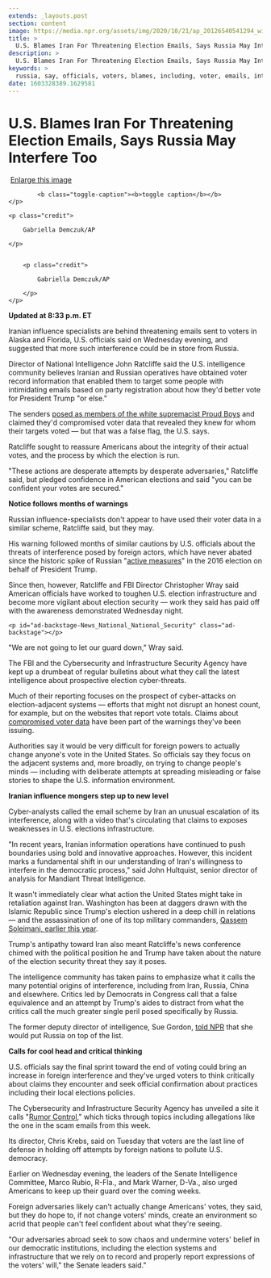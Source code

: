 ```yaml
--- 
extends: _layouts.post 
section: content 
image: https://media.npr.org/assets/img/2020/10/21/ap_20126540541294_wide-a3e83023cc067517ac66ee02f2507710a5d90357.jpg?s=1400 
title: > 
  U.S. Blames Iran For Threatening Election Emails, Says Russia May Interfere Too 
description: > 
  U.S. Blames Iran For Threatening Election Emails, Says Russia May Interfere TooEnlarge this image toggle caption Gabriella Demczuk/AP Gabriella Demczuk/APUpdated at 8:33 p.m.ETIranian influence specialists are behind threatening emails sent to voters in Alaska and Florida, U.S. officials said on Wednesday evening, and suggested that more such interference could be in store from Russia.Ratcliffe sought to reassure Americans about the integrity of their actual votes, and the process by which the election is run.Trump's antipathy toward Iran also meant Ratcliffe's news conference chimed with the political position he and Trump have taken about the nature of the election security threat they say it poses.The intelligence community has taken pains to emphasize what it calls the many potential origins of interference, including from Iran, Russia, China and elsewhere. 
keywords: > 
  russia, say, officials, voters, blames, including, voter, emails, interference, iran, election, interfere, intelligence, security, threatening 
date: 1603328389.1629581 
--- 
```

<div><p class="storytitle">
      <h1>U.S. Blames Iran For Threatening Election Emails, Says Russia May Interfere Too</h1>
   
   
   
</p><img src="https://media.npr.org/assets/img/2020/10/21/ap_20126540541294-ee592883eb9f1c695bfdceb561255216f9ceaefe-s800-c15.jpg" class="img lazyOnLoad" alt="">
        <a class="enlargelink" href="https://media.npr.org/assets/img/2020/10/21/ap_20126540541294-ee592883eb9f1c695bfdceb561255216f9ceaefe-s1200.jpg">Enlarge this image</a>
        <p class="caption-wrap">
         


            <b class="toggle-caption"><b>toggle caption</b></b>
    </p>

    <p class="credit">
        
        Gabriella Demczuk/AP
        
    </p>
<img alt="">
    <p class="image_data">
         
        <p class="credit">
            
            Gabriella Demczuk/AP
            
        </p>
    </p>
<p><strong>Updated at 8:33 p.m. ET</strong></p>   <p>Iranian influence specialists are behind threatening emails sent to voters in Alaska and Florida, U.S. officials said on Wednesday evening, and suggested that more such interference could be in store from Russia.</p>   <p>Director of National Intelligence John Ratcliffe said the U.S. intelligence community believes Iranian and Russian operatives have obtained voter record information that enabled them to target some people with intimidating emails based on party registration about how they'd better vote for President Trump "or else."</p>   <p>The senders <a href="https://www.npr.org/2020/10/21/926139270/voters-in-florida-and-alaska-receive-emails-warning-vote-for-trump-or-else">posed as members of the white supremacist Proud Boys</a> and claimed they'd compromised voter data that revealed they knew for whom their targets voted &#8212; but that was a false flag, the U.S. says. </p>   <p>Ratcliffe sought to reassure Americans about the integrity of their actual votes, and the process by which the election is run.</p>   <p>"These actions are desperate attempts by desperate adversaries," Ratcliffe said, but pledged confidence in American elections and said "you can be confident your votes are secured."</p>   <p><strong>Notice follows months of warnings</strong></p>   <p>Russian influence-specialists don't appear to have used their voter data in a similar scheme, Ratcliffe said, but they may. </p>   <p>His warning followed months of similar cautions by U.S. officials about the threats of interference posed by foreign actors, which have never abated since the historic spike of Russian "<a href="https://www.npr.org/2018/04/25/586099619/the-russia-investigations-what-you-need-to-know-about-russian-active-measures">active measures</a>" in the 2016 election on behalf of President Trump.</p>   <p>Since then, however, Ratcliffe and FBI Director Christopher Wray said American officials have worked to toughen U.S. election infrastructure and become more vigilant about election security &#8212; work they said has paid off with the awareness demonstrated Wednesday night. </p>   
    

    <p id="ad-backstage-News_National_National_Security" class="ad-backstage"></p>

   <p>"We are not going to let our guard down," Wray said.</p>   <p>The FBI and the Cybersecurity and Infrastructure Security Agency have kept up a drumbeat of regular bulletins about what they call the latest intelligence about prospective election cyber-threats. </p>   <p>Much of their reporting focuses on the prospect of cyber-attacks on election-adjacent systems &#8212; efforts that might not disrupt an honest count, for example, but on the websites that report vote totals. Claims about <a href="https://www.ic3.gov/Media/Y2020/PSA200928">compromised voter data</a> have been part of the warnings they've been issuing.</p>   <p>Authorities say it would be very difficult for foreign powers to actually change anyone's vote in the United States. So officials say they focus on the adjacent systems and, more broadly, on trying to change people's minds &#8212; including with deliberate attempts at spreading misleading or false stories to shape the U.S. information environment. </p>   <p><strong>Iranian influence mongers step up to new level</strong></p>   <p>Cyber-analysts called the email scheme by Iran an unusual escalation of its interference, along with a video that's circulating that claims to exposes weaknesses in U.S. elections infrastructure.</p>   <p>"In recent years, Iranian information operations have continued to push boundaries using bold and innovative approaches. However, this incident marks a fundamental shift in our understanding of Iran's willingness to interfere in the democratic process," said John Hultquist, senior director of analysis for Mandiant Threat Intelligence.</p>   <p>It wasn't immediately clear what action the United States might take in retaliation against Iran. Washington has been at daggers drawn with the Islamic Republic since Trump's election ushered in a deep chill in relations &#8212; and the assassination of one of its top military commanders, <a href="https://www.npr.org/2020/01/02/793208096/iraqi-tv-says-top-iranian-military-leader-killed-in-rocket-strikes-on-iraqi-airp">Qassem Soleimani, earlier this year</a>.</p>   <p>Trump's antipathy toward Iran also meant Ratcliffe's news conference chimed with the political position he and Trump have taken about the nature of the election security threat they say it poses. </p>   <p>The intelligence community has taken pains to emphasize what it calls the many potential origins of interference, including from Iran, Russia, China and elsewhere. Critics led by Democrats in Congress call that a false equivalence and an attempt by Trump's aides to distract from what the critics call the much greater single peril posed specifically by Russia.</p>   <p>The former deputy director of intelligence, Sue Gordon, <a href="https://www.npr.org/2020/08/13/902345240/exclusive-after-quitting-last-year-senior-u-s-intelligence-official-now-talks">told NPR</a> that she would put Russia on top of the list.</p>   <p><strong>Calls for cool head and critical thinking</strong></p>   <p>U.S. officials say the final sprint toward the end of voting could bring an increase in foreign interference and they've urged voters to think critically about claims they encounter and seek official confirmation about practices including their local elections policies. </p>   <p>The Cybersecurity and Infrastructure Security Agency has unveiled a site it calls "<a href="https://www.cisa.gov/rumorcontrol">Rumor Control</a>," which ticks through topics including allegations like the one in the scam emails from this week.</p>   <p>Its director, Chris Krebs, said on Tuesday that voters are the last line of defense in holding off attempts by foreign nations to pollute U.S. democracy.</p>    
   
 
   <p>Earlier on Wednesday evening, the leaders of the Senate Intelligence Committee, Marco Rubio, R-Fla., and Mark Warner, D-Va., also urged Americans to keep up their guard over the coming weeks.</p>   <p>Foreign adversaries likely can't actually change Americans' votes, they said, but they do hope to, if not change voters' minds, create an environment so acrid that people can't feel confident about what they're seeing.</p>   <p>"Our adversaries abroad seek to sow chaos and undermine voters' belief in our democratic institutions, including the election systems and infrastructure that we rely on to record and properly report expressions of the voters' will," the Senate leaders said." </p>
</div>